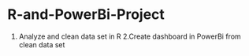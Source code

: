 # R-and-PowerBi-Project
1. Analyze and clean data set in R
2.Create dashboard in PowerBi from clean data set
